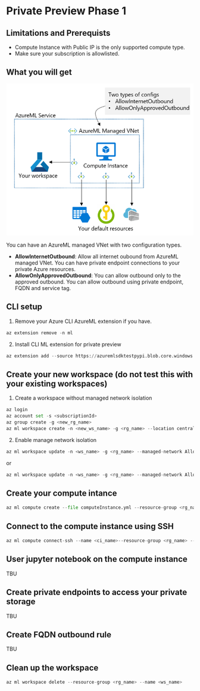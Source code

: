 # Private Preview Phase 1

## Limitations and Prerequists
* Compute Instance with Public IP is the only supported compute type.
* Make sure your subscription is allowlisted.

## What you will get

![](prprph1.png)

You can have an AzureML managed VNet with two configuration types.
* **AllowInternetOutbound**: Allow all internet oubound from AzureML managed VNet. You can have private endpoint connections to your private Azure resources.
* **AllowOnlyApprovedOutbound**: You can allow outbound only to the approved outbound. You can allow outbound using private endpoint, FQDN and service tag.

## CLI setup
1. Remove your Azure CLI AzureML extension if you have.

```python
az extension remove -n ml
```

2. Install CLI ML extension for private preview

```python
az extension add --source https://azuremlsdktestpypi.blob.core.windows.net/wheels/sdk-cli-v2/ml-0.0.82438729-py3-none-any.whl
```

## Create your new workspace (do not test this with your existing workspaces)

1. Create a workspace without managed network isolation

```python
az login
az account set -s <subscriptionId>
az group create -g <new_rg_name> 
az ml workspace create -n <new_ws_name> -g <rg_name> --location centraluseuap --managed-network Disabled
```

2. Enable manage network isolation

```python
az ml workspace update -n <ws_name> -g <rg_name> --managed-network AllowInternetOutbound
```
or
```python
az ml workspace update -n <ws_name> -g <rg_name> --managed-network AllowOnlyApprovedOutbound
```

## Create your compute intance

```python
az ml compute create --file computeInstance.yml --resource-group <rg_name> --workspace-name <ws_name> 
```

## Connect to the compute instance using SSH

```python
az ml compute connect-ssh --name <ci_name>--resource-group <rg_name> --workspace-name <ws_name> --private-key-file-path <your sshkey path>
```

## User jupyter notebook on the compute instance

TBU

## Create private endpoints to access your private storage

TBU

## Create FQDN outbound rule

TBU

## Clean up the workspace

```python
az ml workspace delete --resource-group <rg_name> --name <ws_name>
```
